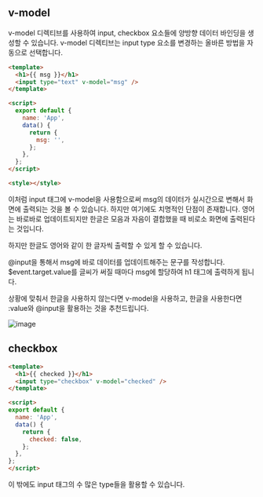 ## v-model

v-model 디렉티브를 사용하여 input, checkbox 요소들에 양방향 데이터 바인딩을 생성할 수 있습니다. v-model 디렉티브는 input type 요소를 변경하는 올바른 방법을 자동으로 선택합니다.

```html
<template>
  <h1>{{ msg }}</h1>
  <input type="text" v-model="msg" /> 
</template> 

<script>
  export default {
    name: 'App', 
    data() {
      return {
        msg: '', 
      };
    },
  }; 
</script>

<style></style>
```

이처럼 input 태그에 v-model을 사용함으로써 msg의 데이터가 실시간으로 변해서 화면에 출력되는 것을 볼 수 있습니다. 하지만 여기에도 치명적인 단점이 존재합니다. 영어는 바로바로 업데이트되지만 한글은 모음과 자음이 결합했을 때 비로소 화면에 출력된다는 것입니다.

하지만 한글도 영어와 같이 한 글자씩 출력할 수 있게 할 수 있습니다.

@input을 통해서 msg에 바로 데이터를 업데이트해주는 문구를 작성합니다. $event.target.value를 글씨가 써질 때마다  msg에 할당하여 h1 태그에 출력하게 됩니다.

상황에 맞춰서 한글을 사용하지 않는다면 v-model을 사용하고, 한글을 사용한다면 :value와 @input을 활용하는 것을 추천드립니다.

![image](https://user-images.githubusercontent.com/74242937/129478210-efac03b1-5a20-434b-9290-b0e0199b392c.png)

## checkbox

```html
<template>
  <h1>{{ checked }}</h1>
  <input type="checkbox" v-model="checked" /> 
</template> 

<script>
export default {
  name: 'App',
  data() {
    return {
      checked: false,
    };
  },
};
</script>
```

이 밖에도 input 태그의 수 많은 type들을 활용할 수 있습니다. 
